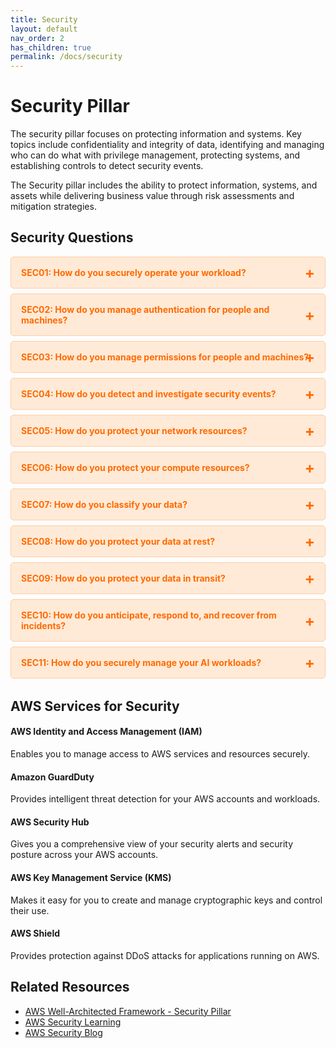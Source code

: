 ```yaml
---
title: Security
layout: default
nav_order: 2
has_children: true
permalink: /docs/security
---
```


<div class="pillar-header">
  <h1>Security Pillar</h1>
  <p>The security pillar focuses on protecting information and systems. Key topics include confidentiality and integrity of data, identifying and managing who can do what with privilege management, protecting systems, and establishing controls to detect security events.</p>
</div>

The Security pillar includes the ability to protect information, systems, and assets while delivering business value through risk assessments and mitigation strategies.

## Security Questions

<div class="question-accordion">
  <div class="question-button">
    <a href="javascript:void(0);">SEC01: How do you securely operate your workload?</a>
    <div class="question-content">
      <ul>
        <li><a href="./SEC01">View all SEC01 best practices</a></li>
        <li><a href="./SEC01-BP01">SEC01-BP01: Separate workloads using accounts</a></li>
        <li><a href="./SEC01-BP02">SEC01-BP02: Secure account root user and properties</a></li>
        <li><a href="./SEC01-BP03">SEC01-BP03: Identify and validate control objectives</a></li>
        <li><a href="./SEC01-BP04">SEC01-BP04: Stay up to date with security threats and recommendations</a></li>
        <li><a href="./SEC01-BP05">SEC01-BP05: Reduce security management scope</a></li>
        <li><a href="./SEC01-BP06">SEC01-BP06: Automate deployment of standard security controls</a></li>
        <li><a href="./SEC01-BP07">SEC01-BP07: Identify threats and prioritize mitigations using a threat model</a></li>
        <li><a href="./SEC01-BP08">SEC01-BP08: Evaluate and implement new security services and features regularly</a></li>
      </ul>
    </div>
  </div>
  
  <div class="question-button">
    <a href="javascript:void(0);">SEC02: How do you manage authentication for people and machines?</a>
    <div class="question-content">
      <ul>
        <li><a href="./SEC02">View all SEC02 best practices</a></li>
        <li><a href="./SEC02-BP01">SEC02-BP01: Use strong sign-in mechanisms</a></li>
        <li><a href="./SEC02-BP02">SEC02-BP02: Use temporary credentials</a></li>
        <li><a href="./SEC02-BP03">SEC02-BP03: Store and use secrets securely</a></li>
        <li><a href="./SEC02-BP04">SEC02-BP04: Rely on a centralized identity provider</a></li>
        <li><a href="./SEC02-BP05">SEC02-BP05: Audit and rotate credentials periodically</a></li>
        <li><a href="./SEC02-BP06">SEC02-BP06: Employ user groups and attributes</a></li>
      </ul>
    </div>
  </div>
  
  <div class="question-button">
    <a href="javascript:void(0);">SEC03: How do you manage permissions for people and machines?</a>
    <div class="question-content">
      <ul>
        <li><a href="./SEC03">View all SEC03 best practices</a></li>
        <li><a href="./SEC03-BP01">SEC03-BP01: Define access requirements</a></li>
        <li><a href="./SEC03-BP02">SEC03-BP02: Grant least privilege access</a></li>
        <li><a href="./SEC03-BP03">SEC03-BP03: Establish emergency access process</a></li>
        <li><a href="./SEC03-BP04">SEC03-BP04: Reduce permissions continuously</a></li>
        <li><a href="./SEC03-BP05">SEC03-BP05: Define permission guardrails for your organization</a></li>
        <li><a href="./SEC03-BP06">SEC03-BP06: Manage access based on lifecycle</a></li>
        <li><a href="./SEC03-BP07">SEC03-BP07: Analyze public and cross-account access</a></li>
        <li><a href="./SEC03-BP08">SEC03-BP08: Share resources securely within your organization</a></li>
        <li><a href="./SEC03-BP09">SEC03-BP09: Share resources securely with a third party</a></li>
      </ul>
    </div>
  </div>
  
  <div class="question-button">
    <a href="javascript:void(0);">SEC04: How do you detect and investigate security events?</a>
    <div class="question-content">
      <ul>
        <li><a href="./SEC04">View all SEC04 best practices</a></li>
        <li><a href="./SEC04-BP01">SEC04-BP01: Configure service and application logging</a></li>
        <li><a href="./SEC04-BP02">SEC04-BP02: Analyze logs, findings, and metrics centrally</a></li>
        <li><a href="./SEC04-BP03">SEC04-BP03: Automate alerting and responses</a></li>
        <li><a href="./SEC04-BP04">SEC04-BP04: Develop investigation processes</a></li>
      </ul>
    </div>
  </div>
  
  <div class="question-button">
    <a href="javascript:void(0);">SEC05: How do you protect your network resources?</a>
    <div class="question-content">
      <ul>
        <li><a href="./SEC05">View all SEC05 best practices</a></li>
        <li><a href="./SEC05-BP01">SEC05-BP01: Create network layers</a></li>
        <li><a href="./SEC05-BP02">SEC05-BP02: Control traffic at all layers</a></li>
        <li><a href="./SEC05-BP03">SEC05-BP03: Implement inspection</a></li>
        <li><a href="./SEC05-BP04">SEC05-BP04: Automate network protection</a></li>
        <li><a href="./SEC05-BP05">SEC05-BP05: Implement DDoS protection</a></li>
      </ul>
    </div>
  </div>
  
  <div class="question-button">
    <a href="javascript:void(0);">SEC06: How do you protect your compute resources?</a>
    <div class="question-content">
      <ul>
        <li><a href="./SEC06">View all SEC06 best practices</a></li>
        <li><a href="./SEC06-BP01">SEC06-BP01: Perform vulnerability management</a></li>
        <li><a href="./SEC06-BP02">SEC06-BP02: Reduce attack surface</a></li>
        <li><a href="./SEC06-BP03">SEC06-BP03: Implement managed services</a></li>
        <li><a href="./SEC06-BP04">SEC06-BP04: Automate compute protection</a></li>
        <li><a href="./SEC06-BP05">SEC06-BP05: Enable people to perform actions at a distance</a></li>
        <li><a href="./SEC06-BP06">SEC06-BP06: Validate software integrity</a></li>
      </ul>
    </div>
  </div>
  
  <div class="question-button">
    <a href="javascript:void(0);">SEC07: How do you classify your data?</a>
    <div class="question-content">
      <ul>
        <li><a href="./SEC07">View all SEC07 best practices</a></li>
        <li><a href="./SEC07-BP01">SEC07-BP01: Identify the data within your workload</a></li>
        <li><a href="./SEC07-BP02">SEC07-BP02: Define data protection controls</a></li>
        <li><a href="./SEC07-BP03">SEC07-BP03: Automate identification and classification</a></li>
        <li><a href="./SEC07-BP04">SEC07-BP04: Define data lifecycle management</a></li>
      </ul>
    </div>
  </div>
  
  <div class="question-button">
    <a href="javascript:void(0);">SEC08: How do you protect your data at rest?</a>
    <div class="question-content">
      <ul>
        <li><a href="./SEC08">View all SEC08 best practices</a></li>
        <li><a href="./SEC08-BP01">SEC08-BP01: Implement secure key management</a></li>
        <li><a href="./SEC08-BP02">SEC08-BP02: Enforce encryption at rest</a></li>
        <li><a href="./SEC08-BP03">SEC08-BP03: Automate data at rest protection</a></li>
        <li><a href="./SEC08-BP04">SEC08-BP04: Enforce access control</a></li>
        <li><a href="./SEC08-BP05">SEC08-BP05: Use mechanisms to keep people away from data</a></li>
      </ul>
    </div>
  </div>
  
  <div class="question-button">
    <a href="javascript:void(0);">SEC09: How do you protect your data in transit?</a>
    <div class="question-content">
      <ul>
        <li><a href="./SEC09">View all SEC09 best practices</a></li>
        <li><a href="./SEC09-BP01">SEC09-BP01: Implement secure key and certificate management</a></li>
        <li><a href="./SEC09-BP02">SEC09-BP02: Enforce encryption in transit</a></li>
        <li><a href="./SEC09-BP03">SEC09-BP03: Automate detection of unintended data access</a></li>
        <li><a href="./SEC09-BP04">SEC09-BP04: Authenticate network communications</a></li>
      </ul>
    </div>
  </div>
  
  <div class="question-button">
    <a href="javascript:void(0);">SEC10: How do you anticipate, respond to, and recover from incidents?</a>
    <div class="question-content">
      <ul>
        <li><a href="./SEC10">View all SEC10 best practices</a></li>
        <li><a href="./SEC10-BP01">SEC10-BP01: Identify key personnel and external resources</a></li>
        <li><a href="./SEC10-BP02">SEC10-BP02: Develop incident management plans</a></li>
        <li><a href="./SEC10-BP03">SEC10-BP03: Prepare forensic capabilities</a></li>
        <li><a href="./SEC10-BP04">SEC10-BP04: Automate containment capability</a></li>
        <li><a href="./SEC10-BP05">SEC10-BP05: Pre-provision access</a></li>
        <li><a href="./SEC10-BP06">SEC10-BP06: Practice incident response</a></li>
        <li><a href="./SEC10-BP07">SEC10-BP07: Automate recovery</a></li>
        <li><a href="./SEC10-BP08">SEC10-BP08: Communicate status</a></li>
        <li><a href="./SEC10-BP09">SEC10-BP09: Learn from incidents</a></li>
      </ul>
    </div>
  </div>
  
  <div class="question-button">
    <a href="javascript:void(0);">SEC11: How do you securely manage your AI workloads?</a>
    <div class="question-content">
      <ul>
        <li><a href="./SEC11">View all SEC11 best practices</a></li>
        <li><a href="./SEC11-BP01">SEC11-BP01: Identify and manage risks in AI workloads</a></li>
        <li><a href="./SEC11-BP02">SEC11-BP02: Implement data governance for AI workloads</a></li>
        <li><a href="./SEC11-BP03">SEC11-BP03: Implement model governance for AI workloads</a></li>
        <li><a href="./SEC11-BP04">SEC11-BP04: Implement application security for AI workloads</a></li>
        <li><a href="./SEC11-BP05">SEC11-BP05: Implement infrastructure security for AI workloads</a></li>
      </ul>
    </div>
  </div>
</div>

## AWS Services for Security

<div class="aws-service">
  <div class="aws-service-content">
    <h4>AWS Identity and Access Management (IAM)</h4>
    <p>Enables you to manage access to AWS services and resources securely.</p>
  </div>
</div>

<div class="aws-service">
  <div class="aws-service-content">
    <h4>Amazon GuardDuty</h4>
    <p>Provides intelligent threat detection for your AWS accounts and workloads.</p>
  </div>
</div>

<div class="aws-service">
  <div class="aws-service-content">
    <h4>AWS Security Hub</h4>
    <p>Gives you a comprehensive view of your security alerts and security posture across your AWS accounts.</p>
  </div>
</div>

<div class="aws-service">
  <div class="aws-service-content">
    <h4>AWS Key Management Service (KMS)</h4>
    <p>Makes it easy for you to create and manage cryptographic keys and control their use.</p>
  </div>
</div>

<div class="aws-service">
  <div class="aws-service-content">
    <h4>AWS Shield</h4>
    <p>Provides protection against DDoS attacks for applications running on AWS.</p>
  </div>
</div>

<div class="related-resources">
  <h2>Related Resources</h2>
  <ul>
    <li><a href="https://docs.aws.amazon.com/wellarchitected/latest/security-pillar/welcome.html">AWS Well-Architected Framework - Security Pillar</a></li>
    <li><a href="https://aws.amazon.com/security/security-learning/">AWS Security Learning</a></li>
    <li><a href="https://aws.amazon.com/blogs/security/">AWS Security Blog</a></li>
  </ul>
</div>

<style>
.question-accordion {
  margin-bottom: 2rem;
}

.question-button {
  border: 1px solid #ffcca5;
  border-radius: 5px;
  margin-bottom: 0.5rem;
  background-color: #ffead7;
  overflow: hidden;
}

.question-button > a {
  display: block;
  padding: 1rem;
  color: #ff6a00;
  font-weight: bold;
  text-decoration: none;
  position: relative;
}

.question-button > a:after {
  content: '+';
  position: absolute;
  right: 1rem;
  top: 50%;
  transform: translateY(-50%);
  font-size: 1.5rem;
}

.question-button > a:hover {
  background-color: #ffcca5;
}

.question-content {
  display: none;
  padding: 0 1rem 1rem 1rem;
  background-color: #fff;
  border-top: 1px solid #ffcca5;
}

.question-content ul {
  list-style-type: none;
  padding-left: 0;
  margin-top: 0.5rem;
}

.question-content li {
  margin-bottom: 0.5rem;
}

.question-content li a {
  color: #ff6a00;
  text-decoration: none;
}

.question-content li a:hover {
  text-decoration: underline;
}
</style>

<script src="/assets/js/security-accordion.js"></script>
